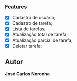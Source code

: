 ### Features

- [x] Cadastro de usuário;
- [x] Cadastro de tarefa;
- [x] Lista de tarefas;
- [x] Atualização total de tarefa;
- [x] Atualização parcial de tarefa;
- [x] Deletar tarefa;

## Autor

**José Carlos Noronha**